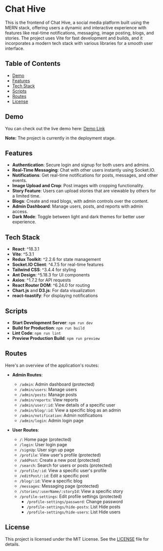 # Chat Hive

This is the frontend of Chat Hive, a social media platform built using the MERN stack, offering users a dynamic and interactive experience with features like real-time notifications, messaging, image posting, blogs, and stories. The project uses Vite for fast development and builds, and it incorporates a modern tech stack with various libraries for a smooth user interface.

## Table of Contents

- [Demo](#demo)
- [Features](#features)
- [Tech Stack](#tech-stack)
- [Scripts](#scripts)
- [Routes](#routes)
- [License](#license)

## Demo

You can check out the live demo here: [Demo Link](#) 

**Note:** The project is currently in the deployment stage.

## Features

- **Authentication**: Secure login and signup for both users and admins.
- **Real-Time Messaging**: Chat with other users instantly using Socket.IO.
- **Notifications**: Get real-time notifications for posts, messages, and other events.
- **Image Upload and Crop**: Post images with cropping functionality.
- **Story Feature**: Users can upload stories that are viewable by others for a limited time.
- **Blogs**: Create and read blogs, with admin controls over the content.
- **Admin Dashboard**: Manage users, posts, and reports with admin access.
- **Dark Mode**: Toggle between light and dark themes for better user experience.

## Tech Stack

- **React**: ^18.3.1
- **Vite**: ^5.3.1
- **Redux Toolkit**: ^2.2.6 for state management
- **Socket.IO Client**: ^4.7.5 for real-time features
- **Tailwind CSS**: ^3.4.4 for styling
- **Ant Design**: ^5.18.3 for UI components
- **Axios**: ^1.7.2 for API requests
- **React Router DOM**: ^6.24.0 for routing
- **Chart.js** and **D3.js**: For data visualization
- **react-toastify**: For displaying notifications

## Scripts

- **Start Development Server**: `npm run dev`
- **Build for Production**: `npm run build`
- **Lint Code**: `npm run lint`
- **Preview Production Build**: `npm run preview`

## Routes

Here's an overview of the application's routes:
- **Admin Routes**:
  - `/admin`: Admin dashboard (protected)
  - `/admin/users`: Manage users
  - `/admin/posts`: Manage posts
  - `/admin/reports`: View reports
  - `/admin/user/:id`: View details of a specific user
  - `/admin/blog/:id`: View a specific blog as an admin
  - `/admin/notification`: Admin notifications
  - `/admin/login`: Admin login page

- **User Routes**:
  - `/`: Home page (protected)
  - `/login`: User login page
  - `/signUp`: User sign up page
  - `/profile`: View user's profile (protected)
  - `/addPost`: Create a new post (protected)
  - `/search`: Search for users or posts (protected)
  - `/profile/:id`: View a specific user's profile
  - `/editPost/:id`: Edit a specific post
  - `/blog/:id`: View a specific blog
  - `/messages`: Messaging page (protected)
  - `/stories/:userName/:storyId`: View a specific story
  - `/profile-settings`: Edit profile settings (protected)
    - `/profile-settings/password`: Change password
    - `/profile-settings/hide-posts`: List Hide  posts
    - `/profile-settings/hide-users`: List Hide  users

## License

This project is licensed under the MIT License. See the [LICENSE](LICENSE) file for details.

